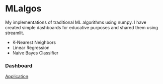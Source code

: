 # MLalgos
My implementations of traditional ML algorithms using numpy. I have created simple dashboards for educative purposes and shared them using streamlit.
* K-Nearest Neighbors
* Linear Regression
* Naive Bayes Classifier


### Dashboard
[Application](https://share.streamlit.io/sulmank/mlalgos/main/KNN/app.py)
